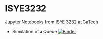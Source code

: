 # ISYE3232
Jupyter Notebooks from ISYE 3232 at GaTech

* Simulation of a Queue 
[![Binder](http://mybinder.org/badge.svg)](http://mybinder.org:/repo/smileey/isye3232)
